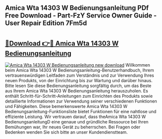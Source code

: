 ## Amica Wta 14303 W Bedienungsanleitung PDf Free Download - Part-FzY Service Owner Guide - User Repair Edition 7Fm5d

# <h2><a href="http://df157k.blite.top/?on=Amica+Wta+14303+W+Bedienungsanleitung">🔗Download 👉🔴 Amica Wta 14303 W Bedienungsanleitung</a></h2>

[![Amica Wta 14303 W Bedienungsanleitung new download](https://i.imgur.com/lujVjoI.png)](http://df157k.blite.top/?on=Amica+Wta+14303+W+Bedienungsanleitung)
Willkommen beim Amica Wta 14303 W Bedienungsanleitung-Benutzerhandbuch, Ihrem vertrauenswürdigen Leitfaden zum Verständnis und zur Verwendung Ihres neuen Produkts, von der Einrichtung bis zur Wartung und darüber hinaus. Bitte lesen Sie diese Bedienungsanleitung sorgfältig durch, um das Beste aus Ihrem Amica Wta 14303 W Bedienungsanleitung herauszuholen. Es enthält Schritt-für-Schritt-Anleitungen zum Einrichten des Produkts sowie detaillierte Informationen zur Verwendung seiner verschiedenen Funktionen und Fähigkeiten. Diese bemerkenswerte Amica Wta 14303 W Bedienungsanleitung-Funktionsliste bietet Funktionen für eine nahtlose und effiziente Leistung. Wir vertrauen darauf, dass theAmica Wta 14303 W BedienungsanleitungD eine genaue und gründliche Ressource bei Ihren Bemühungen war, Ihr neues Gerät zu beherrschen. Bei Fragen oder Bedenken wenden Sie sich bitte an unser Kundendienstteam.
